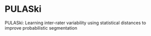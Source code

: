 # PULASki
PULASki: Learning inter-rater variability using statistical distances to improve probabilistic segmentation
